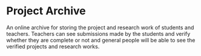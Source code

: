 # Project Archive
An online archive for storing the project and research work of students and teachers.
Teachers can see submissions made by the students and verify whether they are complete or not and general
people will be able to see the verified projects and research works.
